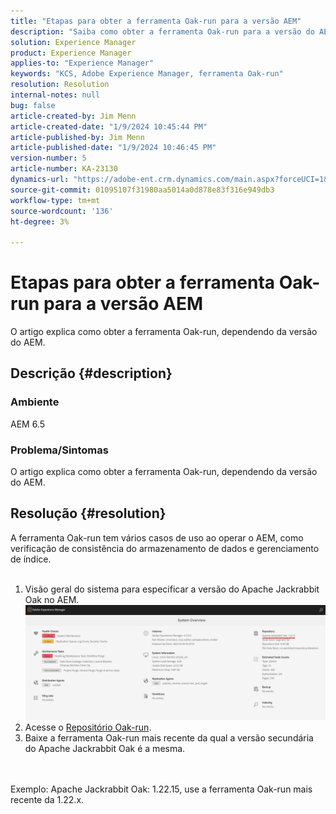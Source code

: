 ```yaml
---
title: "Etapas para obter a ferramenta Oak-run para a versão AEM"
description: "Saiba como obter a ferramenta Oak-run para a versão do AEM"
solution: Experience Manager
product: Experience Manager
applies-to: "Experience Manager"
keywords: "KCS, Adobe Experience Manager, ferramenta Oak-run"
resolution: Resolution
internal-notes: null
bug: false
article-created-by: Jim Menn
article-created-date: "1/9/2024 10:45:44 PM"
article-published-by: Jim Menn
article-published-date: "1/9/2024 10:46:45 PM"
version-number: 5
article-number: KA-23130
dynamics-url: "https://adobe-ent.crm.dynamics.com/main.aspx?forceUCI=1&pagetype=entityrecord&etn=knowledgearticle&id=d4342ecf-40af-ee11-a569-6045bd006268"
source-git-commit: 01095107f31980aa5014a0d878e83f316e949db3
workflow-type: tm+mt
source-wordcount: '136'
ht-degree: 3%

---
```


# Etapas para obter a ferramenta Oak-run para a versão AEM


O artigo explica como obter a ferramenta Oak-run, dependendo da versão do AEM.

## Descrição {#description}


### Ambiente

AEM 6.5

### Problema/Sintomas

O artigo explica como obter a ferramenta Oak-run, dependendo da versão do AEM.


## Resolução {#resolution}

A ferramenta Oak-run tem vários casos de uso ao operar o AEM, como verificação de consistência do armazenamento de dados e gerenciamento de índice.<br>    <br>
1. Visão geral do sistema para especificar a versão do Apache Jackrabbit Oak no AEM.
   ![](assets/9c19e0e0-dc7d-ee11-8179-6045bd006a22.png)
2. Acesse o [Repositório Oak-run](https://repo1.maven.org/maven2/org/apache/jackrabbit/oak-run/).<br>
3. Baixe a ferramenta Oak-run mais recente da qual a versão secundária do Apache Jackrabbit Oak é a mesma.

<br>    <br>    Exemplo: Apache Jackrabbit Oak: 1.22.15, use a ferramenta Oak-run mais recente da 1.22.x.